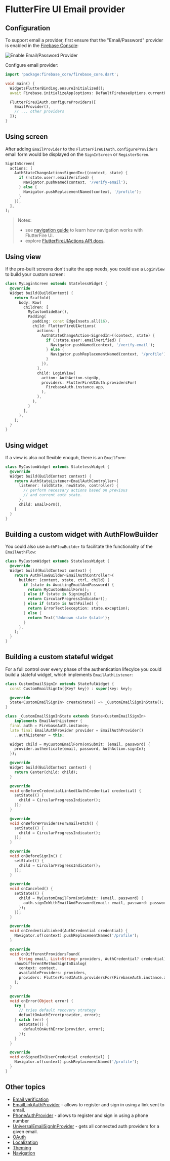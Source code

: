 # FlutterFire UI Email provider

## Configuration

To support email a provider, first ensure that the "Email/Password" provider is
enabled in the [Firebase Console](https://console.firebase.google.com/project/_/authentication/providers):

![Enable Email/Password Provider](../../images/ui-email-provider.jpg)

Configure email provider:

```dart
import 'package:firebase_core/firebase_core.dart';

void main() {
  WidgetsFlutterBinding.ensureInitialized();
  await Firebase.initializeApp(options: DefaultFirebaseOptions.currentPlatform);

  FlutterFireUIAuth.configureProviders([
    EmailProvider(),
    // ... other providers
  ]);
}
```

## Using screen

After adding `EmailProvider` to the `FlutterFireUIAuth.configureProviders` email form would be displayed on the `SignInScreen` or `RegisterScren`.

```dart
SignInScreen(
  actions: [
    AuthStateChangeAction<SignedIn>((context, state) {
      if (!state.user!.emailVerified) {
        Navigator.pushNamed(context, '/verify-email');
      } else {
        Navigator.pushReplacementNamed(context, '/profile');
      }
    }),
  ],
);
```

> Notes:
>
> - see [navigation guide](../navigation.md) to learn how navigation works with FlutterFire UI.
> - explore [FlutterFireUIActions API docs](https://pub.dev/documentation/flutterfire_ui/latest/auth/FlutterFireUIAction-class.html).

## Using view

If the pre-built screens don't suite the app needs, you could use a `LoginView` to build your custom screen:

```dart
class MyLoginScreen extends StatelessWidget {
  @override
  Widget build(BuildContext) {
    return Scaffold(
      body: Row(
        children: [
          MyCustomSideBar(),
          Padding(
            padding: const EdgeInsets.all(16),
            child: FlutterFireUIActions(
              actions: [
                AuthStateChangeAction<SignedIn>((context, state) {
                  if (!state.user!.emailVerified) {
                    Navigator.pushNamed(context, '/verify-email');
                  } else {
                    Navigator.pushReplacementNamed(context, '/profile');
                  }
                }),
              ],
              child: LoginView(
                action: AuthAction.signUp,
                providers: FlutterFireUIAuth.providersFor(
                  FirebaseAuth.instance.app,
                ),
              ),
            ),
          )
        ],
      ),
    );
  }
}
```

## Using widget

If a view is also not flexible enoguh, there is an `EmailForm`:

```dart
class MyCustomWidget extends StatelessWidget {
  @override
  Widget build(BuildContext context) {
    return AuthStateListener<EmailAuthController>(
      listener: (oldState, newState, controller) {
        // perform necessary actions based on previous
        // and current auth state.
      },
      child: EmailForm(),
    )
  }
}
```

## Building a custom widget with AuthFlowBuilder

You could also use `AuthFlowBuilder` to facilitate the functionality of the `EmailAuthFlow`:

```dart
class MyCustomWidget extends StatelessWidget {
  @override
  Widget build(BuildContext context) {
    return AuthFlowBuilder<EmailAuthController>(
      builder: (context, state, ctrl, child) {
        if (state is AwaitingEmailAndPassword) {
          return MyCustomEmailForm();
        } else if (state is SigningIn) {
          return CircularProgressIndicator();
        } else if (state is AuthFailed) {
          return ErrorText(exception: state.exception);
        } else {
          return Text('Unknown state $state');
        }
      },
    );
  }
}
```

## Building a custom stateful widget

For a full control over every phase of the authentication lifecylce you could build a stateful widget, which implements `EmailAuthListener`:

```dart
class CustomEmailSignIn extends StatefulWidget {
  const CustomEmailSignIn({Key? key}) : super(key: key);

  @override
  State<CustomEmailSignIn> createState() => _CustomEmailSignInState();
}

class _CustomEmailSignInState extends State<CustomEmailSignIn>
    implements EmailAuthListener {
  final auth = FirebaseAuth.instance;
  late final EmailAuthProvider provider = EmailAuthProvider()
    ..authListener = this;

  Widget child = MyCustomEmailForm(onSubmit: (email, password) {
    provider.authenticate(email, password, AuthAction.signIn);
  });

  @override
  Widget build(BuildContext context) {
    return Center(child: child);
  }

  @override
  void onBeforeCredentialLinked(AuthCredential credential) {
    setState(() {
      child = CircularProgressIndicator();
    });
  }

  @override
  void onBeforeProvidersForEmailFetch() {
    setState(() {
      child = CircularProgressIndicator();
    });
  }

  @override
  void onBeforeSignIn() {
    setState(() {
      child = CircularProgressIndicator();
    });
  }

  @override
  void onCanceled() {
    setState(() {
      child = MyCustomEmailForm(onSubmit: (email, password) {
        auth.signInWithEmailAndPassword(email: email, password: password);
      });
    });
  }

  @override
  void onCredentialLinked(AuthCredential credential) {
    Navigator.of(context).pushReplacementNamed('/profile');
  }

  @override
  void onDifferentProvidersFound(
      String email, List<String> providers, AuthCredential? credential) {
    showDifferentMethodSignInDialog(
      context: context,
      availableProviders: providers,
      providers: FlutterFireUIAuth.providersFor(FirebaseAuth.instance.app),
    );
  }

  @override
  void onError(Object error) {
    try {
      // tries default recovery strategy
      defaultOnAuthError(provider, error);
    } catch (err) {
      setState(() {
        defaultOnAuthError(provider, error);
      });
    }
  }

  @override
  void onSignedIn(UserCredential credential) {
    Navigator.of(context).pushReplacementNamed('/profile');
  }
}
```

## Other topics

- [Email verification](./email-verification.md)
- [EmailLinkAuthProvider](./email-link.md) - allows to register and sign in using a link sent to email.
- [PhoneAuthProvider](./phone.md) - allows to register and sign in using a phone number
- [UniversalEmailSignInProvider](./universal-email-sign-in) - gets all connected auth providers for a given email.
- [OAuth](./oauth.md)
- [Localization](../localization.md)
- [Theming](../theming.md)
- [Navigation](../navigation.md)

